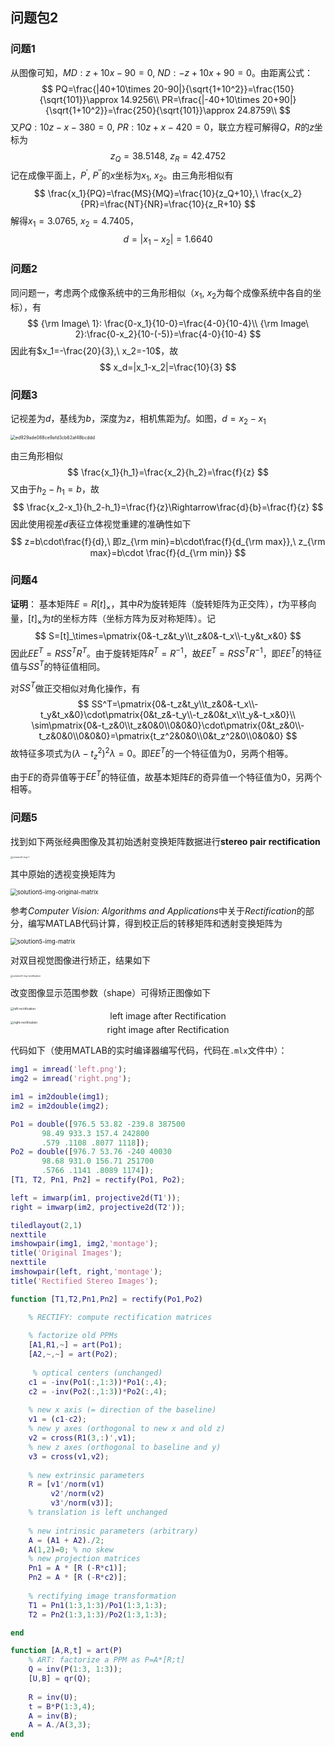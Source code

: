 ## 问题包2

### 问题1

从图像可知，$MD:z+10x-90=0,\ ND:-z+10x+90=0$。由距离公式：
$$
PQ=\frac{|40+10\times 20-90|}{\sqrt{1+10^2}}=\frac{150}{\sqrt{101}}\approx 14.9256\\
PR=\frac{|-40+10\times 20+90|}{\sqrt{1+10^2}}=\frac{250}{\sqrt{101}}\approx 24.8759\\
$$
又$PQ:10z-x-380=0,\ PR:10z+x-420=0$，联立方程可解得$Q，R$的$z$坐标为
$$
z_Q=38.5148,\ z_R=42.4752
$$
记在成像平面上，$P^\prime,\ P^{\prime\prime}$的$x$坐标为$x_1,\ x_2$。由三角形相似有
$$
\frac{x_1}{PQ}=\frac{MS}{MQ}=\frac{10}{z_Q+10},\ \frac{x_2}{PR}=\frac{NT}{NR}=\frac{10}{z_R+10}
$$
解得$x_1=3.0765,\ x_2=4.7405$，
$$
d=|x_1-x_2|=1.6640
$$

### 问题2

同问题一，考虑两个成像系统中的三角形相似（$x_1,\ x_2$为每个成像系统中各自的坐标），有
$$
{\rm Image\ 1}: \frac{0-x_1}{10-0}=\frac{4-0}{10-4}\\
{\rm Image\ 2}:\frac{0-x_2}{10-(-5)}=\frac{4-0}{10-4}
$$
因此有$x_1=-\frac{20}{3},\ x_2=-10$，故
$$
x_d=|x_1-x_2|=\frac{10}{3}
$$

### 问题3

记视差为$d$，基线为$b$，深度为$z$，相机焦距为$f$。如图，$d=x_2-x_1$

<img src="D:\yszheng\Pictures\Typora\ed929ade088ce9afd3cb62af48bcddd.jpg" alt="ed929ade088ce9afd3cb62af48bcddd" style="zoom: 50%;" />

由三角形相似
$$
\frac{x_1}{h_1}=\frac{x_2}{h_2}=\frac{f}{z}
$$
又由于$h_2-h_1=b$，故
$$
\frac{x_2-x_1}{h_2-h_1}=\frac{f}{z}\Rightarrow\frac{d}{b}=\frac{f}{z}
$$
因此使用视差$d$表征立体视觉重建的准确性如下
$$
z=b\cdot\frac{f}{d},\ 即z_{\rm min}=b\cdot\frac{f}{d_{\rm max}},\ z_{\rm max}=b\cdot \frac{f}{d_{\rm min}}
$$

### 问题4

**证明**：
基本矩阵$E=R[t]_\times$，其中$R$为旋转矩阵（旋转矩阵为正交阵），$t$为平移向量，$[t]_\times$为$t$的坐标方阵（坐标方阵为反对称矩阵）。记
$$
S=[t]_\times=\pmatrix{0&-t_z&t_y\\t_z&0&-t_x\\-t_y&t_x&0}
$$
因此$EE^T=RSS^TR^T$。由于旋转矩阵$R^T=R^{-1}$，故$EE^T=RSS^TR^{-1}$，即$EE^T$的特征值与$SS^T$的特征值相同。

对$SS^T$做正交相似对角化操作，有
$$
SS^T=\pmatrix{0&-t_z&t_y\\t_z&0&-t_x\\-t_y&t_x&0}\cdot\pmatrix{0&t_z&-t_y\\-t_z&0&t_x\\t_y&-t_x&0}\\
\sim\pmatrix{0&-t_z&0\\t_z&0&0\\0&0&0}\cdot\pmatrix{0&t_z&0\\-t_z&0&0\\0&0&0}=\pmatrix{t_z^2&0&0\\0&t_z^2&0\\0&0&0}
$$
故特征多项式为$(\lambda-t_z^2)^2\lambda=0$。即$EE^T$的一个特征值为$0$，另两个相等。

由于$E$的奇异值等于$EE^T$的特征值，故基本矩阵$E$的奇异值一个特征值为$0$，另两个相等。

### 问题5

找到如下两张经典图像及其初始透射变换矩阵数据进行**stereo pair rectification**

<img src="D:\yszheng\Pictures\Typora\solution5-img-1.png" alt="solution5-img-1" style="zoom: 25%;" />

其中原始的透视变换矩阵为

<img src="D:\yszheng\Pictures\Typora\solution5-img-original-matrix.png" alt="solution5-img-original-matrix" style="zoom:67%;" />

参考*Computer Vision: Algorithms and Applications*中关于*Rectification*的部分，编写MATLAB代码计算，得到校正后的转移矩阵和透射变换矩阵为

<img src="D:\yszheng\Pictures\Typora\solution5-img-matrix.png" alt="solution5-img-matrix" style="zoom: 67%;" />

对双目视觉图像进行矫正，结果如下

<img src="D:\yszheng\Pictures\Typora\solution5-img-rectification.png" alt="solution5-img-rectification" style="zoom:25%;" />

改变图像显示范围参数（shape）可得矫正图像如下

<img src="D:\yszheng\Pictures\Typora\left-rectification.png" alt="left-rectification" style="zoom:33%;" />

<center>left image after Rectification</center>

<img src="D:\yszheng\Pictures\Typora\right-rectification.png" alt="right-rectification" style="zoom:33%;" />

<center>right image after Rectification</center>

代码如下（使用MATLAB的实时编译器编写代码，代码在`.mlx`文件中）：

```matlab
img1 = imread('left.png');
img2 = imread('right.png');

im1 = im2double(img1);
im2 = im2double(img2);

Po1 = double([976.5 53.82 -239.8 387500 
       98.49 933.3 157.4 242800
       .579 .1108 .8077 1118]);
Po2 = double([976.7 53.76 -240 40030
       98.68 931.0 156.71 251700
       .5766 .1141 .8089 1174]);
[T1, T2, Pn1, Pn2] = rectify(Po1, Po2);

left = imwarp(im1, projective2d(T1'));
right = imwarp(im2, projective2d(T2'));

tiledlayout(2,1)
nexttile
imshowpair(img1, img2,'montage');
title('Original Images');
nexttile
imshowpair(left, right,'montage');
title('Rectified Stereo Images');

function [T1,T2,Pn1,Pn2] = rectify(Po1,Po2)

    % RECTIFY: compute rectification matrices 
    
    % factorize old PPMs
    [A1,R1,~] = art(Po1);
    [A2,~,~] = art(Po2);
    
     % optical centers (unchanged)
    c1 = -inv(Po1(:,1:3))*Po1(:,4);
    c2 = -inv(Po2(:,1:3))*Po2(:,4);
    
    % new x axis (= direction of the baseline)
    v1 = (c1-c2);
    % new y axes (orthogonal to new x and old z)
    v2 = cross(R1(3,:)',v1);
    % new z axes (orthogonal to baseline and y)
    v3 = cross(v1,v2);
    
    % new extrinsic parameters 
    R = [v1'/norm(v1)
         v2'/norm(v2)
         v3'/norm(v3)];
    % translation is left unchanged
    
    % new intrinsic parameters (arbitrary) 
    A = (A1 + A2)./2;
    A(1,2)=0; % no skew
    % new projection matrices
    Pn1 = A * [R (-R*c1)];
    Pn2 = A * [R (-R*c2)];
    
    % rectifying image transformation
    T1 = Pn1(1:3,1:3)/Po1(1:3,1:3);
    T2 = Pn2(1:3,1:3)/Po2(1:3,1:3);

end

function [A,R,t] = art(P)
    % ART: factorize a PPM as P=A*[R;t]
    Q = inv(P(1:3, 1:3));
    [U,B] = qr(Q);
    
    R = inv(U);
    t = B*P(1:3,4);
    A = inv(B);
    A = A./A(3,3);
end
```

